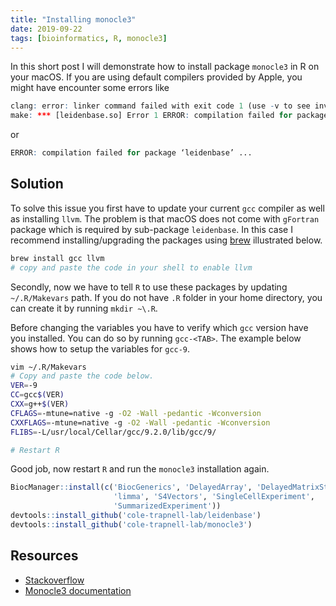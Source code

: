 ```yaml
---
title: "Installing monocle3"
date: 2019-09-22
tags: [bioinformatics, R, monocle3]
---
```


In this short post I will demonstrate how to install package `monocle3` in R on
your macOS. If you are using default compilers provided by Apple, you might have
encounter some errors like

```R
clang: error: linker command failed with exit code 1 (use -v to see invocation)
make: *** [leidenbase.so] Error 1 ERROR: compilation failed for package ‘leidenbase’
```

or

```R
ERROR: compilation failed for package ‘leidenbase’ ...
```

## Solution

To solve this issue you first have to update your current `gcc` compiler as well
as installing `llvm`. The problem is that macOS does not come with `gFortran`
package which is required by sub-package `leidenbase`. In this case I recommend
installing/upgrading the packages using [brew](http://brew.sh) illustrated below.

```bash
brew install gcc llvm
# copy and paste the code in your shell to enable llvm
```

Secondly, now we have to tell `R` to use these packages by updating `~/.R/Makevars`
path. If you do not have `.R` folder in your home directory, you can create it 
by running `mkdir ~\.R`.

Before changing the variables you have to verify which `gcc` version have you
installed. You can do so by running `gcc-<TAB>`. The example below shows how
to setup the variables for `gcc-9`.

```bash
vim ~/.R/Makevars
# Copy and paste the code below.
VER=-9
CC=gcc$(VER)
CXX=g++$(VER)
CFLAGS=-mtune=native -g -O2 -Wall -pedantic -Wconversion
CXXFLAGS=-mtune=native -g -O2 -Wall -pedantic -Wconversion
FLIBS=-L/usr/local/Cellar/gcc/9.2.0/lib/gcc/9/

# Restart R
```

Good job, now restart `R` and run the `monocle3` installation again.

```R
BiocManager::install(c('BiocGenerics', 'DelayedArray', 'DelayedMatrixStats',
                       'limma', 'S4Vectors', 'SingleCellExperiment',
                       'SummarizedExperiment'))
devtools::install_github('cole-trapnell-lab/leidenbase')
devtools::install_github('cole-trapnell-lab/monocle3')
```

## Resources

- [Stackoverflow](https://stackoverflow.com/questions/43597632/understanding-the-contents-of-the-makevars-file-in-r-macros-variables-r-ma)
- [Monocle3 documentation](https://cole-trapnell-lab.github.io/monocle3/docs/installation/)
